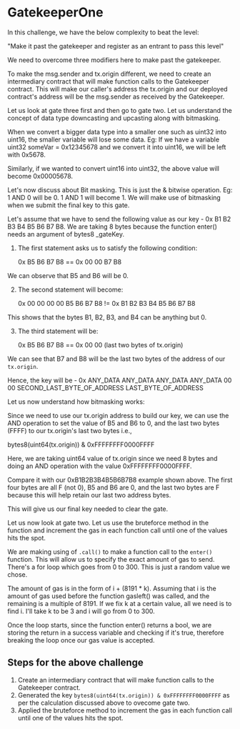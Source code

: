 
# GatekeeperOne

In this challenge, we have the below complexity to beat the level:

"Make it past the gatekeeper and register as an entrant to pass this level"

We need to overcome three modifiers here to make past the gatekeeper. 

To make the msg.sender and tx.origin different, we need to create an intermediary contract that will make function calls to the Gatekeeper contract. This will make our caller's address the tx.origin and our deployed contract's address will be the msg.sender as received by the Gatekeeper.

Let us look at gate three first and then go to gate two. Let us understand the concept of data type downcasting and upcasting along with bitmasking.

When we convert a bigger data type into a smaller one such as uint32 into uint16, the smaller variable will lose some data. Eg: If we have a variable uint32 someVar = 0x12345678 and we convert it into uint16, we will be left with 0x5678.

Similarly, if we wanted to convert uint16 into uint32, the above value will become 0x00005678.

Let's now discuss about Bit masking. This is just the & bitwise operation. Eg: 1 AND 0 will be 0. 1 AND 1 will become 1. We will make use of bitmasking when we submit the final key to this gate.

Let's assume that we have to send the following value as our key - 0x B1 B2 B3 B4 B5 B6 B7 B8. We are taking 8 bytes because the function enter() needs an argument of bytes8 _gateKey.

1. The first statement asks us to satisfy the following condition:

    0x B5 B6 B7 B8 == 0x 00 00 B7 B8

We can observe that B5 and B6 will be 0.

2. The second statement will become:

   0x 00 00 00 00 B5 B6 B7 B8 != 0x B1 B2 B3 B4 B5 B6 B7 B8

This shows that the bytes B1, B2, B3, and B4 can be anything but 0.

3. The third statement will be:

   0x B5 B6 B7 B8 == 0x 00 00 (last two bytes of tx.origin)

We can see that B7 and B8 will be the last two bytes of the address of our `tx.origin`.

Hence, the key will be -
0x ANY_DATA ANY_DATA ANY_DATA ANY_DATA 00 00 SECOND_LAST_BYTE_OF_ADDRESS LAST_BYTE_OF_ADDRESS

Let us now understand how bitmasking works:

Since we need to use our tx.origin address to build our key, we can use the AND operation to set the value of B5 and B6 to 0, and the last two bytes (FFFF) to our tx.origin's last two bytes i.e.,

bytes8(uint64(tx.origin)) & 0xFFFFFFFF0000FFFF

Here, we are taking uint64 value of tx.origin since we need 8 bytes and doing an AND operation with the value 0xFFFFFFFF0000FFFF.

Compare it with our 0xB1B2B3B4B5B6B7B8 example shown above. The first four bytes are all F (not 0), B5 and B6 are 0, and the last two bytes are F because this will help retain our last two address bytes.

This will give us our final key needed to clear the gate.

Let us now look at gate two. Let us use the bruteforce method in the function and increment the gas in each function call until one of the values hits the spot.

We are making using of `.call()` to make a function call to the `enter()` function. This will allow us to specify the exact amount of gas to send. There's a for loop which goes from 0 to 300. This is just a random value we chose.

The amount of gas is in the form of i + (8191 * k). Assuming that i is the amount of gas used before the function gasleft() was called, and the remaining is a multiple of 8191. If we fix k at a certain value, all we need is to find i. I'll take k to be 3 and i will go from 0 to 300.

Once the loop starts, since the function enter() returns a bool, we are storing the return in a success variable and checking if it's true, therefore breaking the loop once our gas value is accepted.

## Steps for the above challenge
1. Create an intermediary contract that will make function calls to the Gatekeeper contract.
2. Generated the key `bytes8(uint64(tx.origin)) & 0xFFFFFFFF0000FFFF` as per the calculation discussed above to ovecome gate two.
3. Applied the bruteforce method to increment the gas in each function call until one of the values hits the spot.